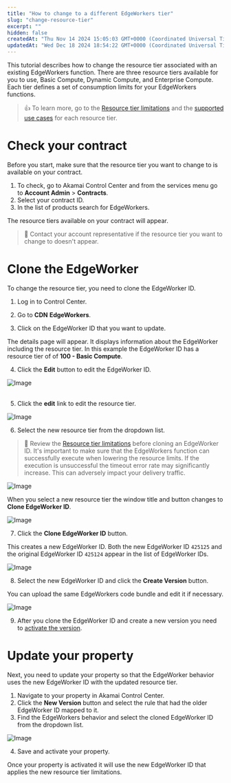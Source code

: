```yaml
---
title: "How to change to a different EdgeWorkers tier"
slug: "change-resource-tier"
excerpt: ""
hidden: false
createdAt: "Thu Nov 14 2024 15:05:03 GMT+0000 (Coordinated Universal Time)"
updatedAt: "Wed Dec 18 2024 18:54:22 GMT+0000 (Coordinated Universal Time)"
---
```

This tutorial describes how to change the resource tier associated with an existing EdgeWorkers function. There are three resource tiers available for you to use, Basic Compute, Dynamic Compute, and Enterprise Compute. Each tier  defines a set of consumption limits for your EdgeWorkers functions.

> 👍 To learn more, go to the [Resource tier limitations](resource-tier-limitations.md) and the [supported use cases](select-a-resource-tier.md#use-case-support-by-resource-tier) for each resource tier.

# Check your contract

Before you start, make sure that the resource tier you want to change to is available on your contract.

1. To check, go to Akamai Control Center and from the services menu go to **Account Admin** > **Contracts**. 
2. Select your contract ID.
3. In the list of products search for EdgeWorkers.

The resource tiers available on your contract will appear. 

> 📘 Contact your account representative if the resource tier you want to change to doesn't appear.

# Clone the EdgeWorker

To change the resource tier, you need to clone the EdgeWorker ID. 

1. Log in to Control Center.

2. Go to <Markdown src="../../../snippets/PORTAL_ICON_ROOT.mdx" /> <Markdown src="../../../snippets/CHAR_MENU_DELIMITER.mdx" /> **CDN** <Markdown src="../../../snippets/CHAR_MENU_DELIMITER.mdx" /> **EdgeWorkers**.

3. Click on the EdgeWorker ID that you want to update.

The details page will appear. It displays information about the EdgeWorker including the resource tier. In this example the EdgeWorker ID has a resource tier of of **100 - Basic Compute**.

4. Click the **Edit** button to edit the EdgeWorker ID.

<Frame>
  <img src="https://techdocs.akamai.com/edgeworkers/img/ew-resource-tier-migration-v1.jpg" alt="Image"/>
</Frame>


<br/>

<br/>

5. Click the **edit** link to edit the resource tier.

<Frame>
  <img src="https://techdocs.akamai.com/edgeworkers/img/ew-rt-migrtion2-v1.jpg" alt="Image"/>
</Frame>


6. Select the new resource tier from the dropdown list.

> 📘 Review the [Resource tier limitations](resource-tier-limitations.md) before cloning an EdgeWorker ID. It's important to make sure that the EdgeWorkers function can successfully execute when lowering the resource limits. If the execution is unsuccessful the timeout error rate may significantly increase. This can adversely impact your delivery traffic.

<Frame>
  <img src="https://techdocs.akamai.com/edgeworkers/img/ew-rtMigration3-v1.jpg" alt="Image"/>
</Frame>


When you select a new resource tier the window title and button changes to **Clone EdgeWorker ID**.

<Frame>
  <img src="https://techdocs.akamai.com/edgeworkers/img/ew-rtMigration4-v1.jpg" alt="Image"/>
</Frame>


7. Click the **Clone EdgeWorker ID** button.

This creates a new EdgeWorker ID. Both the new EdgeWorker ID `425125` and the original EdgeWorker ID `425124` appear in the list of EdgeWorker IDs.

<Frame>
  <img src="https://techdocs.akamai.com/edgeworkers/img/ew-rtMigration5-v1.jpg" alt="Image"/>
</Frame>


8. Select the new EdgeWorker ID and click the **Create Version** button. 

You can upload the same EdgeWorkers code bundle and edit it if necessary.

<Frame>
  <img src="https://techdocs.akamai.com/edgeworkers/img/ew-rtMigration6-v1.jpg" alt="Image"/>
</Frame>


9. After you clone the EdgeWorker ID and create a new version you need to [activate the version](manage-edgeworkers.md#activate-an-edgeworker-version). 

# Update your property

Next, you need to update your property so that the EdgeWorker behavior uses the new EdgeWorker ID with the updated resource tier.

1. Navigate to your property in ​Akamai Control Center​.
2. Click the **New Version** button and select the rule that had the older EdgeWorker ID mapped to it.
3. Find the EdgeWorkers behavior and select the cloned EdgeWorker ID from the dropdown list.

<Frame>
  <img src="https://techdocs.akamai.com/edgeworkers/img/ew-rtMigration8-v1.jpg" alt="Image"/>
</Frame>


4. Save and activate your property.

Once your property is activated it will use the new EdgeWorker ID that applies the new resource tier limitations.
